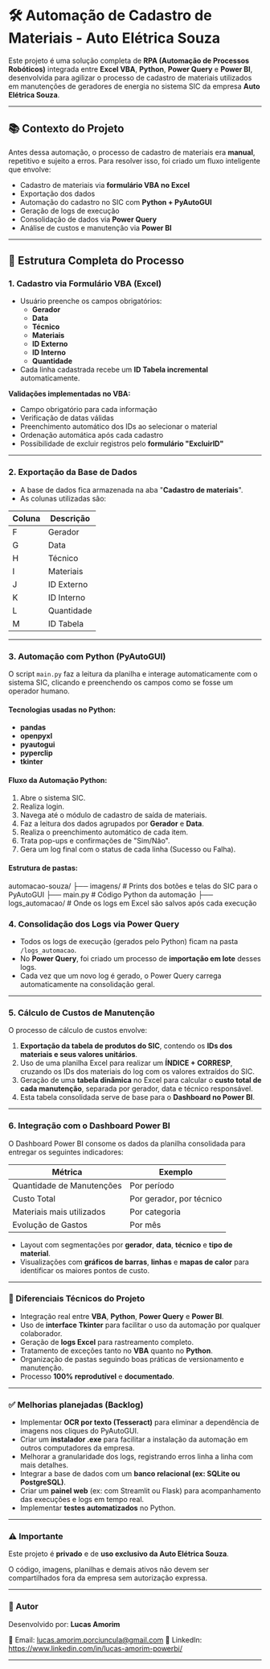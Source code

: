 # 🛠️ Automação de Cadastro de Materiais - Auto Elétrica Souza

Este projeto é uma solução completa de **RPA (Automação de Processos Robóticos)** integrada entre **Excel VBA**, **Python**, **Power Query** e **Power BI**, desenvolvida para agilizar o processo de cadastro de materiais utilizados em manutenções de geradores de energia no sistema SIC da empresa **Auto Elétrica Souza**.

---

## 📚 Contexto do Projeto

Antes dessa automação, o processo de cadastro de materiais era **manual**, repetitivo e sujeito a erros. Para resolver isso, foi criado um fluxo inteligente que envolve:

- Cadastro de materiais via **formulário VBA no Excel**
- Exportação dos dados
- Automação do cadastro no SIC com **Python + PyAutoGUI**
- Geração de logs de execução
- Consolidação de dados via **Power Query**
- Análise de custos e manutenção via **Power BI**

---

## 🧱 Estrutura Completa do Processo

### 1. Cadastro via Formulário VBA (Excel)

- Usuário preenche os campos obrigatórios:
  - **Gerador**
  - **Data**
  - **Técnico**
  - **Materiais**
  - **ID Externo**
  - **ID Interno**
  - **Quantidade**
- Cada linha cadastrada recebe um **ID Tabela incremental** automaticamente.

**Validações implementadas no VBA:**

- Campo obrigatório para cada informação
- Verificação de datas válidas
- Preenchimento automático dos IDs ao selecionar o material
- Ordenação automática após cada cadastro
- Possibilidade de excluir registros pelo **formulário "ExcluirID"**

---

### 2. Exportação da Base de Dados

- A base de dados fica armazenada na aba "**Cadastro de materiais**".
- As colunas utilizadas são:

| Coluna | Descrição |
|---|---|
| F | Gerador |
| G | Data |
| H | Técnico |
| I | Materiais |
| J | ID Externo |
| K | ID Interno |
| L | Quantidade |
| M | ID Tabela |

---

### 3. Automação com Python (PyAutoGUI)

O script `main.py` faz a leitura da planilha e interage automaticamente com o sistema SIC, clicando e preenchendo os campos como se fosse um operador humano.

#### Tecnologias usadas no Python:

- **pandas**
- **openpyxl**
- **pyautogui**
- **pyperclip**
- **tkinter**

#### Fluxo da Automação Python:

1. Abre o sistema SIC.
2. Realiza login.
3. Navega até o módulo de cadastro de saída de materiais.
4. Faz a leitura dos dados agrupados por **Gerador** e **Data**.
5. Realiza o preenchimento automático de cada item.
6. Trata pop-ups e confirmações de "Sim/Não".
7. Gera um log final com o status de cada linha (Sucesso ou Falha).

#### Estrutura de pastas:
automacao-souza/
├── imagens/ # Prints dos botões e telas do SIC para o PyAutoGUI
├── main.py # Código Python da automação
├── logs_automacao/ # Onde os logs em Excel são salvos após cada execução


### 4. Consolidação dos Logs via Power Query

- Todos os logs de execução (gerados pelo Python) ficam na pasta `/logs_automacao`.
- No **Power Query**, foi criado um processo de **importação em lote** desses logs.
- Cada vez que um novo log é gerado, o Power Query carrega automaticamente na consolidação geral.

---

### 5. Cálculo de Custos de Manutenção

O processo de cálculo de custos envolve:

1. **Exportação da tabela de produtos do SIC**, contendo os **IDs dos materiais e seus valores unitários**.
2. Uso de uma planilha Excel para realizar um **ÍNDICE + CORRESP**, cruzando os IDs dos materiais do log com os valores extraídos do SIC.
3. Geração de uma **tabela dinâmica** no Excel para calcular o **custo total de cada manutenção**, separada por gerador, data e técnico responsável.
4. Esta tabela consolidada serve de base para o **Dashboard no Power BI**.

---

### 6. Integração com o Dashboard Power BI

O Dashboard Power BI consome os dados da planilha consolidada para entregar os seguintes indicadores:

| Métrica | Exemplo |
|---|---|
| Quantidade de Manutenções | Por período |
| Custo Total | Por gerador, por técnico |
| Materiais mais utilizados | Por categoria |
| Evolução de Gastos | Por mês |

- Layout com segmentações por **gerador**, **data**, **técnico** e **tipo de material**.
- Visualizações com **gráficos de barras**, **linhas** e **mapas de calor** para identificar os maiores pontos de custo.

---

### 🎯 Diferenciais Técnicos do Projeto

- Integração real entre **VBA**, **Python**, **Power Query** e **Power BI**.
- Uso de **interface Tkinter** para facilitar o uso da automação por qualquer colaborador.
- Geração de **logs Excel** para rastreamento completo.
- Tratamento de exceções tanto no **VBA** quanto no **Python**.
- Organização de pastas seguindo boas práticas de versionamento e manutenção.
- Processo **100% reprodutível** e **documentado**.

---

### ✅ Melhorias planejadas (Backlog)

- Implementar **OCR por texto (Tesseract)** para eliminar a dependência de imagens nos cliques do PyAutoGUI.
- Criar um **instalador .exe** para facilitar a instalação da automação em outros computadores da empresa.
- Melhorar a granularidade dos logs, registrando erros linha a linha com mais detalhes.
- Integrar a base de dados com um **banco relacional (ex: SQLite ou PostgreSQL)**.
- Criar um **painel web** (ex: com Streamlit ou Flask) para acompanhamento das execuções e logs em tempo real.
- Implementar **testes automatizados** no Python.

---

### ⚠️ Importante

Este projeto é **privado** e de **uso exclusivo da Auto Elétrica Souza**.

O código, imagens, planilhas e demais ativos não devem ser compartilhados fora da empresa sem autorização expressa.

---

### 🤝 Autor

Desenvolvido por: **Lucas Amorim**

📧 Email: lucas.amorim.porciuncula@gmail.com 
🔗 LinkedIn: https://www.linkedin.com/in/lucas-amorim-powerbi/

---


